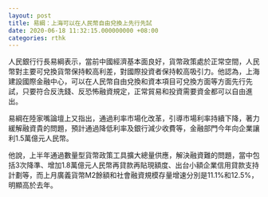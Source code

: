 ```yaml
---
layout: post
title: 易綱：上海可以在人民幣自由兌換上先行先試
date: 2020-06-18 11:32:15.000000000 +08:00
categories: rthk
---
```


人民銀行行長易綱表示，當前中國經濟基本面良好，貨幣政策處於正常空間，人民幣對主要可兌換貨幣保持較高利差，對國際投資者保持較高吸引力。他認為，上海建設國際金融中心，可以在人民幣自由兌換和資本項目可兌換方面等方面先行先試，只要符合反洗錢、反恐怖融資規定，正常貿易和投資需要資金都可以自由進出。

易綱在陸家嘴論壇上又指出，通過利率市場化改革，引導市場利率持續下降，著力緩解融資貴的問題，預計通過降低利率及銀行減少收費等，金融部門今年向企業讓利1.5萬億元人民幣。

他說，上半年通過數量型貨幣政策工具擴大總量供應，解決融資難的問題，當中包括3次降準、增加1.8萬億元人民幣再貸款再貼現額度、出台小額企業信用貸款支持計劃等，而上月廣義貨幣M2餘額和社會融資規模存量增速分別是11.1%和12.5%，明顯高於去年。
